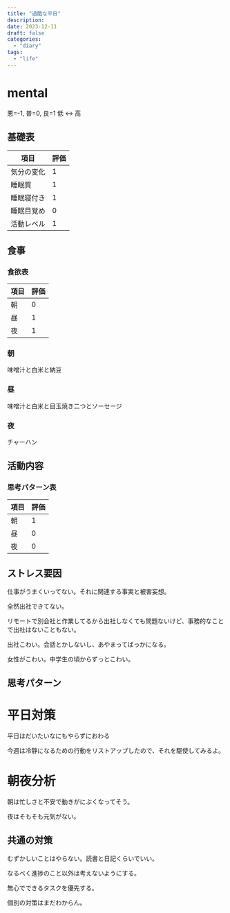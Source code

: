 ```yaml
---
title: "過酷な平日"
description:
date: 2023-12-11
draft: false
categories:
  - "diary"
tags:
  - "life"
---
```


# mental

悪=-1, 普=0, 良=1
低 <-> 高

## 基礎表

| 項目       | 評価 |
| ---------- | ---- |
| 気分の変化 | 1    |
| 睡眠質     | 1    |
| 睡眠寝付き | 1    |
| 睡眠目覚め | 0    |
| 活動レベル | 1    |

## 食事

### 食欲表

| 項目 | 評価 |
| ---- | ---- |
| 朝   | 0    |
| 昼   | 1    |
| 夜   | 1    |

### 朝

味噌汁と白米と納豆

### 昼

味噌汁と白米と目玉焼き二つとソーセージ

### 夜

チャーハン

## 活動内容

### 思考パターン表

| 項目 | 評価 |
| ---- | ---- |
| 朝   | 1    |
| 昼   | 0    |
| 夜   | 0    |

## ストレス要因

仕事がうまくいってない。それに関連する事実と被害妄想。

全然出社できてない。

リモートで別会社と作業してるから出社しなくても問題ないけど、事務的なことで出社はないこともない。

出社こわい。会話とかしないし、あやまってばっかになる。

女性がこわい。中学生の頃からずっとこわい。

## 思考パターン

# 平日対策

平日はだいたいなにもやらずにおわる

今週は冷静になるための行動をリストアップしたので、それを駆使してみるよ。

# 朝夜分析

朝は忙しさと不安で動きがにぶくなってそう。

夜はそもそも元気がない。

## 共通の対策

むずかしいことはやらない。読書と日記くらいでいい。

なるべく進捗のこと以外は考えないようにする。

無心でできるタスクを優先する。

個別の対策はまだわからん。
